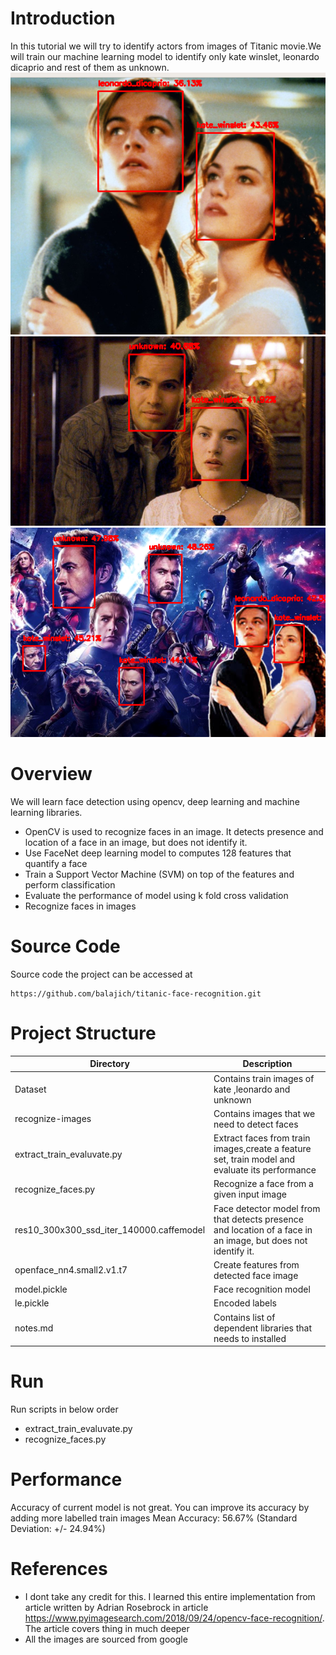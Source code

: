 # Introduction
In this tutorial we will try to identify actors from images of Titanic movie.We will train our machine learning model to identify only kate winslet, leonardo dicaprio and rest of them as unknown.
![leonardo dicaprio and kate winslet](readme-images/leonardo-Kate.png "leonardo dicaprio and kate winslet")
![Unknow and kate winslet ](readme-images/unknown-kate.png "Unknow and kate winslet")
![leonardo dicaprio,kate winslet and Avengers](readme-images/avengers-kate-leonardo.png "leonardo dicaprio,kate winslet and Avengers")
# Overview
We will learn face detection using opencv, deep learning and machine learning libraries.
* OpenCV is used to recognize faces in an image. It detects presence and location of a face in an image, but does not identify it.
* Use FaceNet deep learning model to computes 128 features that quantify a face
* Train a Support Vector Machine (SVM) on top of the features and perform classification
* Evaluate the performance of model using k fold cross validation
* Recognize faces in images
# Source Code
Source code the project can be accessed at
    
    https://github.com/balajich/titanic-face-recognition.git
    
# Project Structure

Directory|Description
---|---
Dataset| Contains train images of kate ,leonardo and unknown
recognize-images| Contains images that we need to detect faces
extract_train_evaluvate.py| Extract faces from train images,create a feature set, train model and evaluate its performance
recognize_faces.py| Recognize a face from a given input image
res10_300x300_ssd_iter_140000.caffemodel|  Face detector model from that detects presence and location of a face in an image, but does not identify it.
openface_nn4.small2.v1.t7| Create features from detected face image
model.pickle| Face recognition model
le.pickle| Encoded labels
notes.md| Contains list of dependent libraries that needs to installed


# Run 
Run scripts in below order
* extract_train_evaluvate.py
* recognize_faces.py
# Performance
Accuracy of current model is not great. You can improve its accuracy by adding more labelled train images 
Mean Accuracy: 56.67% (Standard Deviation: +/- 24.94%)
# References
* I dont take any credit for this. I learned this entire implementation from article written by Adrian Rosebrock  in article https://www.pyimagesearch.com/2018/09/24/opencv-face-recognition/. The article covers thing in much deeper
* All the images are sourced from google
  